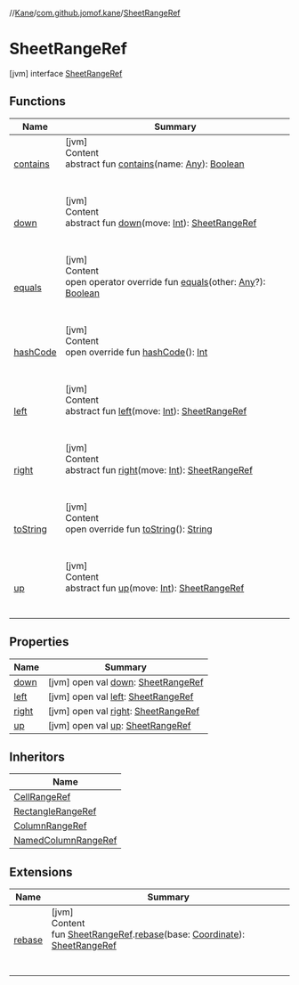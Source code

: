 //[Kane](../../index.md)/[com.github.jomof.kane](../index.md)/[SheetRangeRef](index.md)



# SheetRangeRef  
 [jvm] interface [SheetRangeRef](index.md)   


## Functions  
  
|  Name|  Summary| 
|---|---|
| [contains](contains.md)| [jvm]  <br>Content  <br>abstract fun [contains](contains.md)(name: [Any](https://kotlinlang.org/api/latest/jvm/stdlib/kotlin/-any/index.html)): [Boolean](https://kotlinlang.org/api/latest/jvm/stdlib/kotlin/-boolean/index.html)  <br><br><br>
| [down](down.md)| [jvm]  <br>Content  <br>abstract fun [down](down.md)(move: [Int](https://kotlinlang.org/api/latest/jvm/stdlib/kotlin/-int/index.html)): [SheetRangeRef](index.md)  <br><br><br>
| [equals](https://kotlinlang.org/api/latest/jvm/stdlib/kotlin/-any/equals.html)| [jvm]  <br>Content  <br>open operator override fun [equals](https://kotlinlang.org/api/latest/jvm/stdlib/kotlin/-any/equals.html)(other: [Any](https://kotlinlang.org/api/latest/jvm/stdlib/kotlin/-any/index.html)?): [Boolean](https://kotlinlang.org/api/latest/jvm/stdlib/kotlin/-boolean/index.html)  <br><br><br>
| [hashCode](https://kotlinlang.org/api/latest/jvm/stdlib/kotlin/-any/hash-code.html)| [jvm]  <br>Content  <br>open override fun [hashCode](https://kotlinlang.org/api/latest/jvm/stdlib/kotlin/-any/hash-code.html)(): [Int](https://kotlinlang.org/api/latest/jvm/stdlib/kotlin/-int/index.html)  <br><br><br>
| [left](left.md)| [jvm]  <br>Content  <br>abstract fun [left](left.md)(move: [Int](https://kotlinlang.org/api/latest/jvm/stdlib/kotlin/-int/index.html)): [SheetRangeRef](index.md)  <br><br><br>
| [right](right.md)| [jvm]  <br>Content  <br>abstract fun [right](right.md)(move: [Int](https://kotlinlang.org/api/latest/jvm/stdlib/kotlin/-int/index.html)): [SheetRangeRef](index.md)  <br><br><br>
| [toString](https://kotlinlang.org/api/latest/jvm/stdlib/kotlin/-any/to-string.html)| [jvm]  <br>Content  <br>open override fun [toString](https://kotlinlang.org/api/latest/jvm/stdlib/kotlin/-any/to-string.html)(): [String](https://kotlinlang.org/api/latest/jvm/stdlib/kotlin/-string/index.html)  <br><br><br>
| [up](up.md)| [jvm]  <br>Content  <br>abstract fun [up](up.md)(move: [Int](https://kotlinlang.org/api/latest/jvm/stdlib/kotlin/-int/index.html)): [SheetRangeRef](index.md)  <br><br><br>


## Properties  
  
|  Name|  Summary| 
|---|---|
| [down](index.md#com.github.jomof.kane/SheetRangeRef/down/#/PointingToDeclaration/)|  [jvm] open val [down](index.md#com.github.jomof.kane/SheetRangeRef/down/#/PointingToDeclaration/): [SheetRangeRef](index.md)   <br>
| [left](index.md#com.github.jomof.kane/SheetRangeRef/left/#/PointingToDeclaration/)|  [jvm] open val [left](index.md#com.github.jomof.kane/SheetRangeRef/left/#/PointingToDeclaration/): [SheetRangeRef](index.md)   <br>
| [right](index.md#com.github.jomof.kane/SheetRangeRef/right/#/PointingToDeclaration/)|  [jvm] open val [right](index.md#com.github.jomof.kane/SheetRangeRef/right/#/PointingToDeclaration/): [SheetRangeRef](index.md)   <br>
| [up](index.md#com.github.jomof.kane/SheetRangeRef/up/#/PointingToDeclaration/)|  [jvm] open val [up](index.md#com.github.jomof.kane/SheetRangeRef/up/#/PointingToDeclaration/): [SheetRangeRef](index.md)   <br>


## Inheritors  
  
|  Name| 
|---|
| [CellRangeRef](../-cell-range-ref/index.md)
| [RectangleRangeRef](../-rectangle-range-ref/index.md)
| [ColumnRangeRef](../-column-range-ref/index.md)
| [NamedColumnRangeRef](../-named-column-range-ref/index.md)


## Extensions  
  
|  Name|  Summary| 
|---|---|
| [rebase](../rebase.md)| [jvm]  <br>Content  <br>fun [SheetRangeRef](index.md).[rebase](../rebase.md)(base: [Coordinate](../-coordinate/index.md)): [SheetRangeRef](index.md)  <br><br><br>

